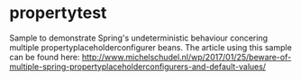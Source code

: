 # propertytest

Sample to demonstrate Spring's undeterministic behaviour concering multiple propertyplaceholderconfigurer beans.
The article using this sample can be found here:
http://www.michelschudel.nl/wp/2017/01/25/beware-of-multiple-spring-propertyplaceholderconfigurers-and-default-values/
